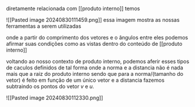 diretamente relacionada com [[produto interno]]
temos

![[Pasted image 20240830111459.png]]
essa imagem mostra as nossas ferramentas a serem utilizadas


onde a partir do comprimento dos vetores e o ângulos entre eles podemos afirmar suas condições como as vistas dentro do conteúdo de [[produto interno]]

voltando ao nosso contexto de produto interno, podemos aferir esses tipos de caculos definidos de tal forma onde a norma e a distancia não é nada mais que a raiz do produto interno
sendo que  para a norma/(tamanho do vetor) é feito em função de um único vetor e a distancia fazemos subtraindo os pontos do vetor $v$ e $u$.

![[Pasted image 20240830112330.png]]




